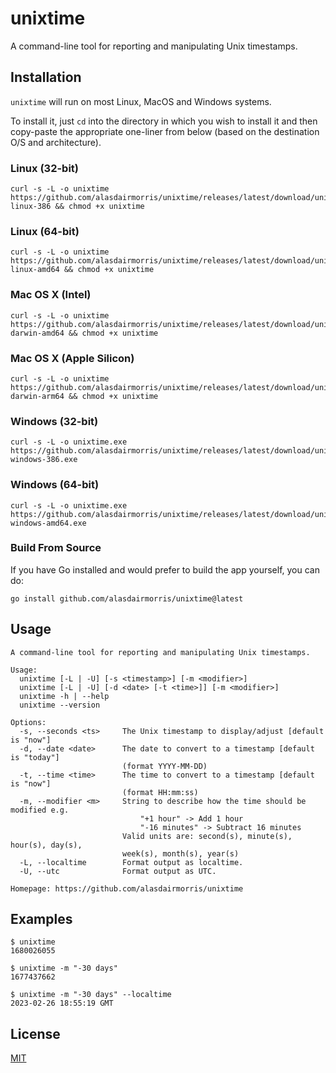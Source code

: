 # unixtime

A command-line tool for reporting and manipulating Unix timestamps.

## Installation

`unixtime` will run on most Linux, MacOS and Windows systems.

To install it, just `cd` into the directory in which you wish to install it and then copy-paste the appropriate one-liner from below (based on the destination O/S and architecture).

### Linux (32-bit)

```
curl -s -L -o unixtime https://github.com/alasdairmorris/unixtime/releases/latest/download/unixtime-linux-386 && chmod +x unixtime
```

### Linux (64-bit)

```
curl -s -L -o unixtime https://github.com/alasdairmorris/unixtime/releases/latest/download/unixtime-linux-amd64 && chmod +x unixtime
```

### Mac OS X (Intel)

```
curl -s -L -o unixtime https://github.com/alasdairmorris/unixtime/releases/latest/download/unixtime-darwin-amd64 && chmod +x unixtime
```

### Mac OS X (Apple Silicon)

```
curl -s -L -o unixtime https://github.com/alasdairmorris/unixtime/releases/latest/download/unixtime-darwin-arm64 && chmod +x unixtime
```

### Windows (32-bit)

```
curl -s -L -o unixtime.exe https://github.com/alasdairmorris/unixtime/releases/latest/download/unixtime-windows-386.exe
```

### Windows (64-bit)

```
curl -s -L -o unixtime.exe https://github.com/alasdairmorris/unixtime/releases/latest/download/unixtime-windows-amd64.exe
```


### Build From Source

If you have Go installed and would prefer to build the app yourself, you can do:

```
go install github.com/alasdairmorris/unixtime@latest
```


## Usage

```
A command-line tool for reporting and manipulating Unix timestamps.

Usage:
  unixtime [-L | -U] [-s <timestamp>] [-m <modifier>]
  unixtime [-L | -U] [-d <date> [-t <time>]] [-m <modifier>]
  unixtime -h | --help
  unixtime --version

Options:
  -s, --seconds <ts>     The Unix timestamp to display/adjust [default is "now"]
  -d, --date <date>      The date to convert to a timestamp [default is "today"]
                         (format YYYY-MM-DD)
  -t, --time <time>      The time to convert to a timestamp [default is "now"]
                         (format HH:mm:ss)
  -m, --modifier <m>     String to describe how the time should be modified e.g.
                             "+1 hour" -> Add 1 hour
                             "-16 minutes" -> Subtract 16 minutes
                         Valid units are: second(s), minute(s), hour(s), day(s),
                         week(s), month(s), year(s)
  -L, --localtime        Format output as localtime.
  -U, --utc              Format output as UTC.

Homepage: https://github.com/alasdairmorris/unixtime

```

## Examples

```
$ unixtime
1680026055
```

```
$ unixtime -m "-30 days"
1677437662
```

```
$ unixtime -m "-30 days" --localtime
2023-02-26 18:55:19 GMT
```

## License

[MIT](LICENSE)
